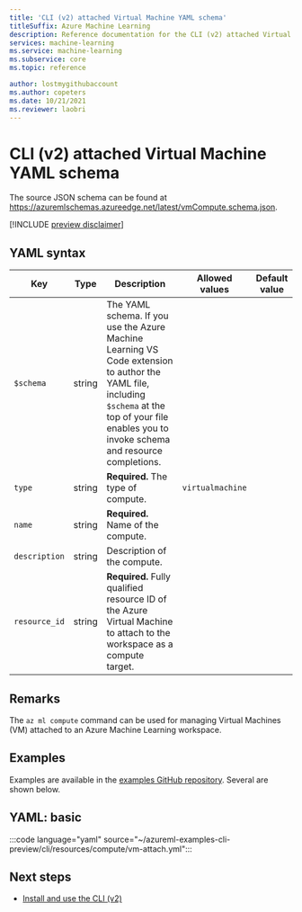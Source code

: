 ```yaml
---
title: 'CLI (v2) attached Virtual Machine YAML schema'
titleSuffix: Azure Machine Learning
description: Reference documentation for the CLI (v2) attached Virtual Machine schema.
services: machine-learning
ms.service: machine-learning
ms.subservice: core
ms.topic: reference

author: lostmygithubaccount
ms.author: copeters
ms.date: 10/21/2021
ms.reviewer: laobri
---
```


# CLI (v2) attached Virtual Machine YAML schema

The source JSON schema can be found at https://azuremlschemas.azureedge.net/latest/vmCompute.schema.json.

[!INCLUDE [preview disclaimer](../../includes/machine-learning-preview-generic-disclaimer.md)]

## YAML syntax

| Key | Type | Description | Allowed values | Default value |
| --- | ---- | ----------- | -------------- | ------- |
| `$schema` | string | The YAML schema. If you use the Azure Machine Learning VS Code extension to author the YAML file, including `$schema` at the top of your file enables you to invoke schema and resource completions. | | |
| `type` | string | **Required.** The type of compute. | `virtualmachine` | |
| `name` | string | **Required.** Name of the compute. | | |
| `description` | string | Description of the compute. | | |
| `resource_id` | string | **Required.** Fully qualified resource ID of the Azure Virtual Machine to attach to the workspace as a compute target. | | |

## Remarks

The `az ml compute` command can be used for managing Virtual Machines (VM) attached to an Azure Machine Learning workspace.

## Examples

Examples are available in the [examples GitHub repository](https://github.com/Azure/azureml-examples/tree/main/cli/resources/compute). Several are shown below.

## YAML: basic

:::code language="yaml" source="~/azureml-examples-cli-preview/cli/resources/compute/vm-attach.yml":::

## Next steps

- [Install and use the CLI (v2)](how-to-configure-cli.md)
